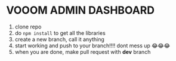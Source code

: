 # VOOOM ADMIN DASHBOARD

1. clone repo
2. do `npm install` to get all the libraries
3. create a new branch, call it anything
4. start working and push to your branch!!!! dont mess up 😂😂😂
5. when you are done, make pull request with **dev** branch
